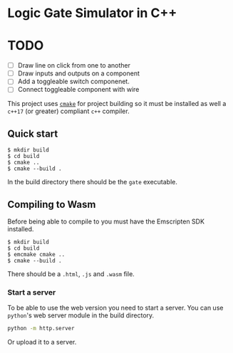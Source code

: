 # Logic Gate Simulator in C++

# TODO

- [ ] Draw line on click from one to another
- [ ] Draw inputs and outputs on a component
- [ ] Add a toggleable switch componenet.
- [ ] Connect toggleable component with wire 

This project uses [`cmake`](https://cmake.org/download/) for project building
so it must be installed as well a `c++17` (or greater) compliant `c++` compiler.

## Quick start

```console
$ mkdir build
$ cd build
$ cmake ..
$ cmake --build .
```

In the build directory there should be the `gate` executable.

## Compiling to Wasm

Before being able to compile to you must have the Emscripten SDK installed.

```console
$ mkdir build
$ cd build
$ emcmake cmake ..
$ cmake --build .
```

There should be a `.html`, `.js` and `.wasm` file.

### Start a server

To be able to use the web version you need to start a server.
You can use `python`'s web server module in the build directory.

```bash
python -m http.server
```

Or upload it to a server.
